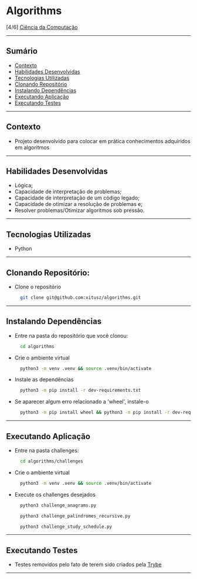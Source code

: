 # Algorithms
[4/6] [Ciência da Computação](https://github.com/xitusz/Trybe/tree/main/04_Ci%C3%AAncia-da-Computa%C3%A7%C3%A3o)

---

## Sumário

- [Contexto](#contexto)
- [Habilidades Desenvolvidas](#habilidades-desenvolvidas)
- [Tecnologias Utilizadas](#tecnologias-utilizadas)
- [Clonando Repositório](#clonando-repositório)
- [Instalando Dependências](#instalando-dependências)
- [Executando Aplicação](#executando-aplicação)
- [Executando Testes](#executando-testes)

---

## Contexto

* Projeto desenvolvido para colocar em prática conhecimentos adquiridos em algoritmos

---

## Habilidades Desenvolvidas

* Lógica;
* Capacidade de interpretação de problemas;
* Capacidade de interpretação de um código legado;
* Capacidade de otimizar a resolução de problemas e;
* Resolver problemas/Otimizar algoritmos sob pressão.

---

## Tecnologias Utilizadas

* Python

---

## Clonando Repositório:

* Clone o repositório
  ```sh
    git clone git@github.com:xitusz/algorithms.git
  ```

---

## Instalando Dependências

* Entre na pasta do repositório que você clonou:
  ```sh
    cd algorithms
  ```

* Crie o ambiente virtual
  ```sh
    python3 -m venv .venv && source .venv/bin/activate
  ```

* Instale as dependências
  ```sh
    python3 -m pip install -r dev-requirements.txt
  ```

* Se aparecer algum erro relacionado a 'wheel', instale-o
  ```sh
    python3 -m pip install wheel && python3 -m pip install -r dev-requirements.txt
  ```

---

## Executando Aplicação

* Entre na pasta challenges:
  ```sh
    cd algorithms/challenges
  ```

* Crie o ambiente virtual
  ```sh
    python3 -m venv .venv && source .venv/bin/activate
  ```

* Execute os challenges desejados
  ```sh
    python3 challenge_anagrams.py

    python3 challenge_palindromes_recursive.py

    python3 challenge_study_schedule.py
  ```

---

## Executando Testes

* Testes removidos pelo fato de terem sido criados pela [Trybe](https://www.betrybe.com/)

---
